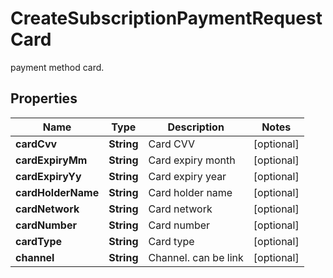 

# CreateSubscriptionPaymentRequestCard

payment method card.

## Properties

| Name | Type | Description | Notes |
|------------ | ------------- | ------------- | -------------|
|**cardCvv** | **String** | Card CVV |  [optional] |
|**cardExpiryMm** | **String** | Card expiry month |  [optional] |
|**cardExpiryYy** | **String** | Card expiry year |  [optional] |
|**cardHolderName** | **String** | Card holder name |  [optional] |
|**cardNetwork** | **String** | Card network |  [optional] |
|**cardNumber** | **String** | Card number |  [optional] |
|**cardType** | **String** | Card type |  [optional] |
|**channel** | **String** | Channel. can be link |  [optional] |



